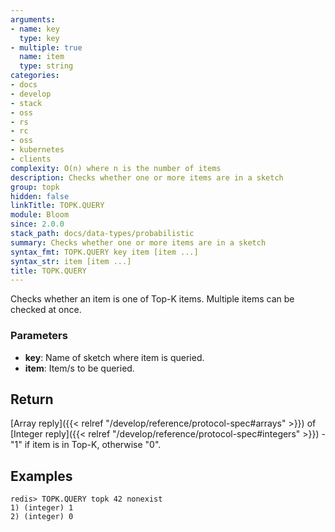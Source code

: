 ```yaml
---
arguments:
- name: key
  type: key
- multiple: true
  name: item
  type: string
categories:
- docs
- develop
- stack
- oss
- rs
- rc
- oss
- kubernetes
- clients
complexity: O(n) where n is the number of items
description: Checks whether one or more items are in a sketch
group: topk
hidden: false
linkTitle: TOPK.QUERY
module: Bloom
since: 2.0.0
stack_path: docs/data-types/probabilistic
summary: Checks whether one or more items are in a sketch
syntax_fmt: TOPK.QUERY key item [item ...]
syntax_str: item [item ...]
title: TOPK.QUERY
---
```

Checks whether an item is one of Top-K items.
Multiple items can be checked at once.

### Parameters

* **key**: Name of sketch where item is queried.
* **item**: Item/s to be queried.

## Return

[Array reply]({{< relref "/develop/reference/protocol-spec#arrays" >}}) of [Integer reply]({{< relref "/develop/reference/protocol-spec#integers" >}}) - "1" if item is in Top-K, otherwise "0".

## Examples

```
redis> TOPK.QUERY topk 42 nonexist
1) (integer) 1
2) (integer) 0
```